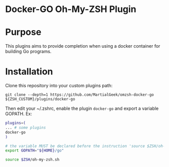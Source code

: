 Docker-GO Oh-My-ZSH Plugin
===================

# Purpose

This plugins aims to provide completion when using a docker container for building Go programs.

# Installation

Clone this repository into your custom plugins path:

    git clone --depth=1 https://github.com/MartialGeek/omzsh-docker-go ${ZSH_CUSTOM}/plugins/docker-go

Then edit your ~/.zshrc, enable the plugin `docker-go` and export a variable GOPATH. Ex:

```sh
plugins=(
... # some plugins
docker-go
)

# the variable MUST be declared before the instruction 'source $ZSH/oh-my-zsh.sh'
export GOPATH="${HOME}/go"

source $ZSH/oh-my-zsh.sh
```


